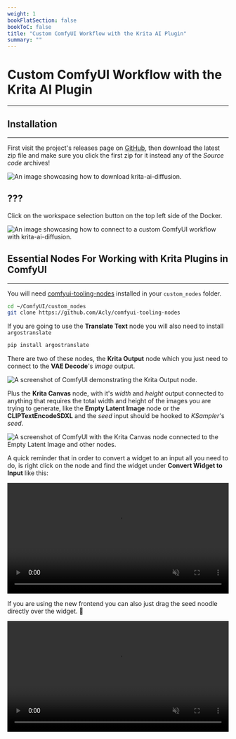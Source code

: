 ```yaml
---
weight: 1
bookFlatSection: false
bookToC: false
title: "Custom ComfyUI Workflow with the Krita AI Plugin"
summary: ""
---
```


<!--markdownlint-disable MD025 MD033 -->

# Custom ComfyUI Workflow with the Krita AI Plugin

---

## Installation

---

First visit the project's releases page on [GitHub](https://github.com/Acly/krita-ai-diffusion/releases), then download the latest zip file and make sure you click the first zip for it instead any of the _Source code_ archives!

![An image showcasing how to download krita-ai-diffusion.](https://huggingface.co/k4d3/yiff_toolkit6/resolve/main/static/comfyui/krita_ai_download.png)

## ???

Click on the workspace selection button on the top left side of the Docker.

![An image showcasing how to connect to a custom ComfyUI workflow with krita-ai-diffusion.](https://huggingface.co/k4d3/yiff_toolkit6/resolve/main/static/comfyui/krita_ai_select_graph.png)

## Essential Nodes For Working with Krita Plugins in ComfyUI

---

You will need [comfyui-tooling-nodes](https://github.com/Acly/comfyui-tooling-nodes) installed in your `custom_nodes` folder.

```bash
cd ~/ComfyUI/custom_nodes
git clone https://github.com/Acly/comfyui-tooling-nodes
```

If you are going to use the __Translate Text__ node you will also need to install `argostranslate`

```bash
pip install argostranslate
```

There are two of these nodes, the __Krita Output__ node which you just need to connect to the __VAE Decode__'s _image_ output.

![A screenshot of ComfyUI demonstrating the Krita Output node.](https://huggingface.co/k4d3/yiff_toolkit6/resolve/main/static/comfyui/krita_ai_output_node.png)

Plus the __Krita Canvas__ node, with it's _width_ and _height_ output connected to anything that requires the total width and height of the images you are trying to generate, like the __Empty Latent Image__ node or the __CLIPTextEncodeSDXL__ and the _seed_ input should be hooked to _KSampler_'s _seed_.

![A screenshot of ComfyUI with the Krita Canvas node connected to the Empty Latent Image and other nodes.](https://huggingface.co/k4d3/yiff_toolkit6/resolve/main/static/comfyui/krita_ai_canvas_node.png)

A quick reminder that in order to convert a widget to an input all you need to do, is right click on the node and find the widget under __Convert Widget to Input__ like this:

<div style="text-align: center;">
    <video style="width: 100%;" autoplay loop muted playsinline>
        <source src="https://huggingface.co/k4d3/yiff_toolkit6/resolve/main/static/comfyui/krita_ai_convert_to_input.mp4" type="video/mp4">
        Your browser does not support the video tag.
    </video>
</div>

If you are using the new frontend you can also just drag the seed noodle directly over the widget. 🐺

<div style="text-align: center;">
    <video style="width: 100%;" autoplay loop muted playsinline>
        <source src="https://huggingface.co/k4d3/yiff_toolkit6/resolve/main/static/comfyui/krita_ai_new_frontend_shill.mp4" type="video/mp4">
        Your browser does not support the video tag.
    </video>
</div>

